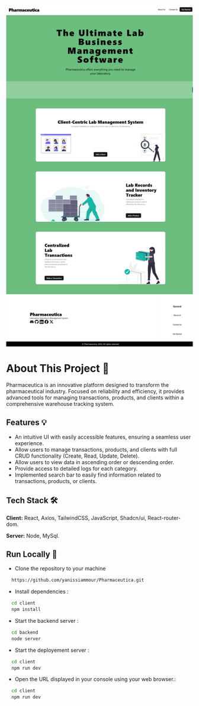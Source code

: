 ![Screenshot of my app](https://github.com/yanissiammour/Pharmaceutica/blob/main/Pharmaceutica-ScreenShot.png)

# About This Project 🚀 
Pharmaceutica is an innovative platform designed to transform the pharmaceutical industry. Focused on reliability and efficiency, it provides advanced tools for managing transactions, products, and clients within a comprehensive warehouse tracking system.


## Features 💡

- An intuitive UI with easily accessible features, ensuring a seamless user experience.
- Allow users to manage transactions, products, and clients with full CRUD functionality (Create, Read, Update, Delete).
- Allow users to view data in ascending order or descending order.
- Provide access to detailed logs for each category.
- Implemented search bar to easily find information related to transactions, products, or clients.


## Tech Stack 🛠

**Client:** React, Axios, TailwindCSS, JavaScript, Shadcn/ui, React-router-dom.

**Server:** Node, MySql.


## Run Locally 🚦

* Clone the repository to your machine

```bash
  https://github.com/yanissiammour/Pharmaceutica.git
```
* Install dependencies :

```bash
  cd client
  npm install
```
* Start the backend server :

```bash
  cd backend
  node server
```
* Start the deployement server :

```bash
  cd client
  npm run dev
```
* Open the URL displayed in your console using your web browser.:

```bash
  cd client
  npm run dev
```

   
